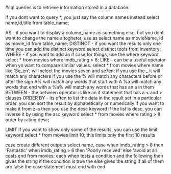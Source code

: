 #sql 
queries is to retrieve information stored in a database.

if you dont want to query *, you just say the column names instead
     select name,id,title from table_name;

AS - if you want to display a column_name as something else, but you dont want to change the name altogheter, use as
     select name as movieName, id as movie_id from table_name;
DISTINCT - if you want the results only one time you can add the distinct keyword
     select distinct tools from inventory;
WHERE - if you want to add an if case for things, use the where keyword.
     select * from movies where imdb_rating > 8;
LIKE -  can be a useful operator when yo want to compare similar values.
     select * from movies where name like 'Se_en';
          will select the movies seven and se7en;
          if you use the _ it will match any characters 
          if you use the % will match any characters before or after the sign
               A% will match any words that start with A 
               %a will match any words that end with a 
               %a% will match any words that has an a in them
BETWEEN - the between operator is like an if statement that has a < and > clauses
ORDER BY -
     its often to list the data in the result set in a particular order.
     you can sort the result by alphabetically or numerically
     if you want to make it from z-a then you use the desc keyword
     if the list is desc, you can inverse it by using the asc keyword
          select * from movies where rating > 8
          order by rating desc;

LIMIT
     if you want to show only some of the results, you can use the limit keyword
          select * from movies
          limit 10;
     this limits only the first 10 results

case 
     create different outputs 
          select name, 
          case 
               when imdb_rating > 8 then 'Fantastic'
               when imdb_rating > 6 then 'Poorly received'
               else 'avoid at all costs
          end
          from movies;
     each when tests a condition and the following then gives the string if the condition is true
     the else gives the string if all of them are false 
     the case statement must end with end 
     